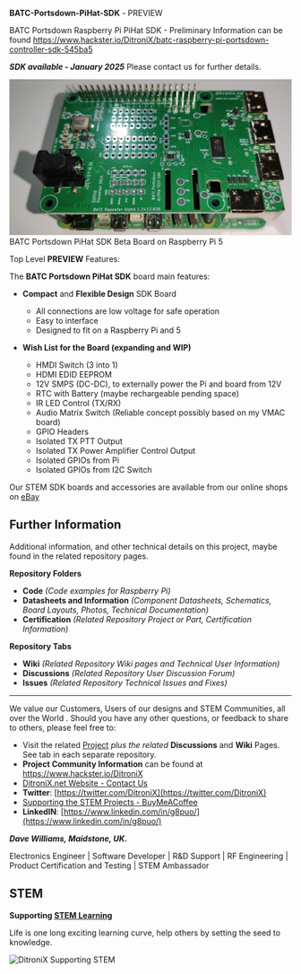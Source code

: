 
**BATC-Portsdown-PiHat-SDK** - PREVIEW

BATC Portsdown Raspberry Pi PiHat SDK - Preliminary Information can be found
https://www.hackster.io/DitroniX/batc-raspberry-pi-portsdown-controller-sdk-545ba5 

***SDK available - January 2025***   Please contact us for further details.

![BATC Portsdown PiHat SDK Beta Board on Raspberry Pi 5](https://github.com/DitroniX/BATC-Portsdown-PiHat-SDK/blob/main/Datasheets%20and%20Information/DitroniX.net%20Raspberry%20Pi%205%20-BATC%20Repeater%20Alpha%20Fitted.jpg)
BATC Portsdown PiHat SDK Beta Board on Raspberry Pi 5

Top Level **PREVIEW** Features:

The  **BATC Portsdown PiHat SDK**  board main features:

-   **Compact**  and  **Flexible Design**  SDK Board
    -   All connections are  low voltage for  safe operation
    -   Easy to interface
    -   Designed to fit on a Raspberry Pi  and 5

-   **Wish List for the Board (expanding and WIP)**
	- HMDI Switch (3 into 1)
	- HDMI EDID EEPROM
	- 12V SMPS (DC-DC), to externally power the Pi and board from 12V
	- RTC with Battery (maybe rechargeable pending space)
	- IR LED Control (TX/RX)
	- Audio Matrix Switch (Reliable concept possibly based on my VMAC board)
	- GPIO Headers
	- Isolated TX PTT Output
	- Isolated TX Power Amplifier Control Output
	- Isolated GPIOs from Pi
	- Isolated GPIOs from I2C Switch

Our STEM SDK boards and accessories are available from our online shops on [eBay](https://www.ebay.co.uk/usr/ditronixuk) 
## **Further Information**

Additional information, and other technical details on this project, maybe found in the related repository pages.

**Repository Folders**

 - **Code** *(Code examples for Raspberry Pi)*
 -  **Datasheets and Information** *(Component Datasheets, Schematics, Board Layouts, Photos, Technical Documentation)*
 - **Certification** *(Related Repository Project or Part, Certification Information)*

**Repository Tabs**

 - **Wiki** *(Related Repository Wiki pages and Technical User Information)*
 - **Discussions** *(Related Repository User Discussion Forum)*
 - **Issues** *(Related Repository Technical Issues and Fixes)*

***

We value our Customers, Users of our designs and STEM Communities, all over the World . Should you have any other questions, or feedback to share to others, please feel free to:

* Visit the related [Project](https://github.com/DitroniX?tab=repositories) *plus the related* **Discussions** and **Wiki** Pages.  See tab in each separate repository.
* **Project Community Information** can be found at https://www.hackster.io/DitroniX
* [DitroniX.net Website - Contact Us](https://ditronix.net/contact/)
* **Twitter**: [https://twitter.com/DitroniX](https://twitter.com/DitroniX)
* [Supporting the STEM Projects - BuyMeACoffee](https://www.buymeacoffee.com/DitroniX)
*  **LinkedIN**: [https://www.linkedin.com/in/g8puo/](https://www.linkedin.com/in/g8puo/)

***Dave Williams, Maidstone, UK.***

Electronics Engineer | Software Developer | R&D Support | RF Engineering | Product Certification and Testing | STEM Ambassador

## STEM

**Supporting [STEM Learning](https://www.stem.org.uk/)**

Life is one long exciting learning curve, help others by setting the seed to knowledge.

![DitroniX Supporting STEM](https://hackster.imgix.net/uploads/attachments/1606838/stem_ambassador_-_100_volunteer_badge_edxfxlrfbc1_bjdqharfoe1_xbqi2KUcri.png?auto=compress%2Cformat&w=540&fit=max)

